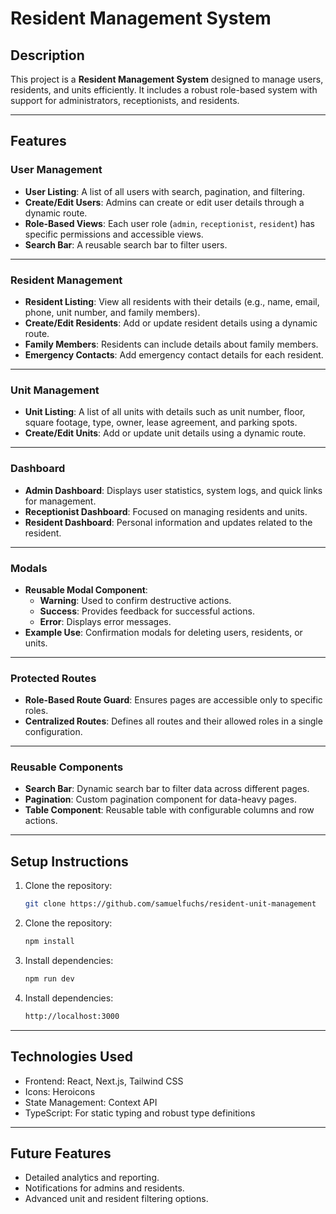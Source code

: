 # Resident Management System

## Description
This project is a **Resident Management System** designed to manage users, residents, and units efficiently. It includes a robust role-based system with support for administrators, receptionists, and residents.

---

## Features

### User Management
- **User Listing**: A list of all users with search, pagination, and filtering.
- **Create/Edit Users**: Admins can create or edit user details through a dynamic route.
- **Role-Based Views**: Each user role (`admin`, `receptionist`, `resident`) has specific permissions and accessible views.
- **Search Bar**: A reusable search bar to filter users.

---

### Resident Management
- **Resident Listing**: View all residents with their details (e.g., name, email, phone, unit number, and family members).
- **Create/Edit Residents**: Add or update resident details using a dynamic route.
- **Family Members**: Residents can include details about family members.
- **Emergency Contacts**: Add emergency contact details for each resident.

---

### Unit Management
- **Unit Listing**: A list of all units with details such as unit number, floor, square footage, type, owner, lease agreement, and parking spots.
- **Create/Edit Units**: Add or update unit details using a dynamic route.

---

### Dashboard
- **Admin Dashboard**: Displays user statistics, system logs, and quick links for management.
- **Receptionist Dashboard**: Focused on managing residents and units.
- **Resident Dashboard**: Personal information and updates related to the resident.

---

### Modals
- **Reusable Modal Component**: 
  - **Warning**: Used to confirm destructive actions.
  - **Success**: Provides feedback for successful actions.
  - **Error**: Displays error messages.
- **Example Use**: Confirmation modals for deleting users, residents, or units.

---

### Protected Routes
- **Role-Based Route Guard**: Ensures pages are accessible only to specific roles.
- **Centralized Routes**: Defines all routes and their allowed roles in a single configuration.

---

### Reusable Components
- **Search Bar**: Dynamic search bar to filter data across different pages.
- **Pagination**: Custom pagination component for data-heavy pages.
- **Table Component**: Reusable table with configurable columns and row actions.

---

## Setup Instructions

1. Clone the repository:
   ```bash
   git clone https://github.com/samuelfuchs/resident-unit-management
   
2. Clone the repository:
   ```bash
   npm install

3. Install dependencies:
    ```bash
   npm run dev
   
4. Install dependencies:
    ```bash
   http://localhost:3000

---

## Technologies Used
- Frontend: React, Next.js, Tailwind CSS
- Icons: Heroicons
- State Management: Context API
- TypeScript: For static typing and robust type definitions

---

## Future Features
- Detailed analytics and reporting.
- Notifications for admins and residents.
- Advanced unit and resident filtering options.